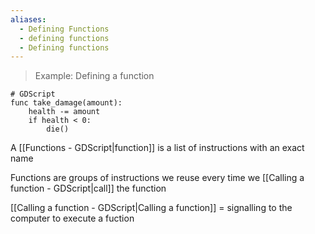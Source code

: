 ```yaml
---
aliases:
  - Defining Functions
  - defining functions
  - Defining functions
---
```

 >Example: Defining a function
```
# GDScript 
func take_damage(amount):
	health -= amount
	if health < 0:
		die()
```

A [[Functions - GDScript|function]] is a list of instructions with an exact name  

Functions are groups of instructions we reuse every time we [[Calling a function - GDScript|call]] the function

[[Calling a function - GDScript|Calling a function]] = signalling to the computer to execute a fuction
